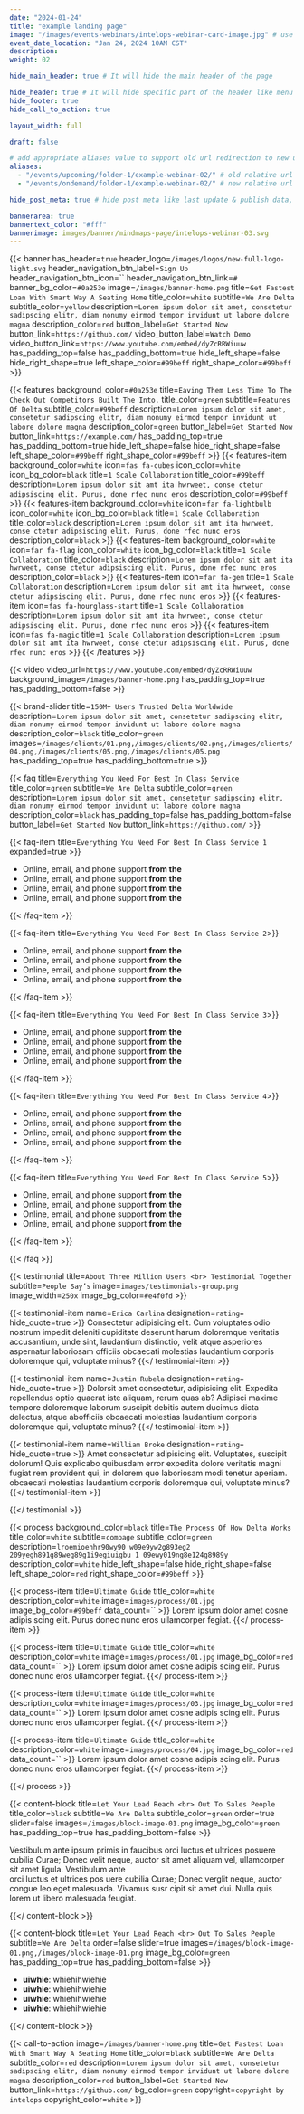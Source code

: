 ```yaml
---
date: "2024-01-24"
title: "example landing page"
image: "/images/events-webinars/intelops-webinar-card-image.jpg" # use 800x550 or 16:11 ratio image
event_date_location: "Jan 24, 2024 10AM CST"
description:
weight: 02

hide_main_header: true # It will hide the main header of the page

hide_header: true # It will hide specific part of the header like menu except logo
hide_footer: true
hide_call_to_action: true

layout_width: full

draft: false

# add appropriate aliases value to support old url redirection to new url
aliases:
  - "/events/upcoming/folder-1/example-webinar-02/" # old relative url
  - "/events/ondemand/folder-1/example-webinar-02/" # new relative url

hide_post_meta: true # hide post meta like last update & publish data, estimated reading time etc.

bannerarea: true
bannertext_color: "#fff"
bannerimage: images/banner/mindmaps-page/intelops-webinar-03.svg
---
```


{{< banner
has_header=`true`
header_logo=`/images/logos/new-full-logo-light.svg`
header_navigation_btn_label=`Sign Up`
header_navigation_btn_icon=``
header_navigation_btn_link=`#`
banner_bg_color=`#0a253e`
image=`/images/banner-home.png`
title=`Get Fastest Loan With Smart Way A Seating Home`
title_color=`white`
subtitle=`We Are Delta`
subtitle_color=`yellow`
description=`Lorem ipsum dolor sit amet, consetetur sadipscing elitr, diam nonumy eirmod tempor invidunt ut labore dolore magna`
description_color=`red`
button_label=`Get Started Now` 
button_link=`https://github.com/`
video_button_label=`Watch Demo`
video_button_link=`https://www.youtube.com/embed/dyZcRRWiuuw`
has_padding_top=false
has_padding_bottom=true
hide_left_shape=false
hide_right_shape=true
left_shape_color=`#99beff`
right_shape_color=`#99beff` >}}

{{< features
background_color=`#0a253e`
title=`Eaving Them Less Time To The Check Out Competitors Built The Into.`
title_color=`green`
subtitle=`Features Of Delta`
subtitle_color=`#99beff`
description=`Lorem ipsum dolor sit amet, consetetur sadipscing elitr, diam nonumy eirmod tempor invidunt ut labore dolore magna`
description_color=`green`
button_label=`Get Started Now` 
button_link=`https://example.com/` 
has_padding_top=true
has_padding_bottom=true
hide_left_shape=false
hide_right_shape=false
left_shape_color=`#99beff`
right_shape_color=`#99beff` >}}
  {{< features-item
      background_color=`white`
      icon=`fas fa-cubes`
      icon_color=`white`
      icon_bg_color=`black`
      title=`1 Scale Collaboration`
      title_color=`#99beff`
      description=`Lorem ipsum dolor sit amt ita hwrweet, conse ctetur adipsiscing elit. Purus, done rfec nunc eros`
      description_color=`#99beff` >}}
  {{< features-item
      background_color=`white`
      icon=`far fa-lightbulb`
      icon_color=`white`
      icon_bg_color=`black`
      title=`1 Scale Collaboration`
      title_color=`black`
      description=`Lorem ipsum dolor sit amt ita hwrweet, conse ctetur adipsiscing elit. Purus, done rfec nunc eros`
      description_color=`black` >}}
  {{< features-item
      background_color=`white`
      icon=`far fa-flag`
      icon_color=`white`
      icon_bg_color=`black`
      title=`1 Scale Collaboration`
      title_color=`black`
      description=`Lorem ipsum dolor sit amt ita hwrweet, conse ctetur adipsiscing elit. Purus, done rfec nunc eros`
      description_color=`black` >}}
  {{< features-item
      icon=`far fa-gem`
      title=`1 Scale Collaboration`
      description=`Lorem ipsum dolor sit amt ita hwrweet, conse ctetur adipsiscing elit. Purus, done rfec nunc eros` >}}
  {{< features-item
      icon=`fas fa-hourglass-start`
      title=`1 Scale Collaboration`
      description=`Lorem ipsum dolor sit amt ita hwrweet, conse ctetur adipsiscing elit. Purus, done rfec nunc eros` >}}
  {{< features-item
      icon=`fas fa-magic`
      title=`1 Scale Collaboration`
      description=`Lorem ipsum dolor sit amt ita hwrweet, conse ctetur adipsiscing elit. Purus, done rfec nunc eros` >}}
{{< /features >}}

{{< video
 video_url=`https://www.youtube.com/embed/dyZcRRWiuuw`
 background_image=`/images/banner-home.png`
 has_padding_top=true
 has_padding_bottom=false >}}

{{< brand-slider
title=`150M+ Users Trusted Delta Worldwide`
description=`Lorem ipsum dolor sit amet, consetetur sadipscing elitr, diam nonumy eirmod tempor invidunt ut labore dolore magna`
description_color=`black`
title_color=`green`
images=`/images/clients/01.png,/images/clients/02.png,/images/clients/04.png,/images/clients/05.png,/images/clients/05.png`
has_padding_top=true
has_padding_bottom=true >}}

{{< faq
 title=`Everything You Need For Best In Class Service`
 title_color=`green`
 subtitle=`We Are Delta`
 subtitle_color=`green`
 description=`Lorem ipsum dolor sit amet, consetetur sadipscing elitr, diam nonumy eirmod tempor invidunt ut labore dolore magna`
 description_color=`black`
 has_padding_top=false
 has_padding_bottom=false
 button_label=`Get Started Now`
 button_link=`https://github.com/` >}}

 {{< faq-item title=`Everything You Need For Best In Class Service 1` expanded=true >}}

- Online, email, and phone support **from the**
- Online, email, and phone support **from the**
- Online, email, and phone support **from the**
- Online, email, and phone support **from the**

 {{< /faq-item >}}

 {{< faq-item title=`Everything You Need For Best In Class Service 2`>}}

- Online, email, and phone support **from the**
- Online, email, and phone support **from the**
- Online, email, and phone support **from the**
- Online, email, and phone support **from the**

 {{< /faq-item >}}

 {{< faq-item title=`Everything You Need For Best In Class Service 3`>}}

- Online, email, and phone support **from the**
- Online, email, and phone support **from the**
- Online, email, and phone support **from the**
- Online, email, and phone support **from the**

 {{< /faq-item >}}

 {{< faq-item title=`Everything You Need For Best In Class Service 4`>}}

- Online, email, and phone support **from the**
- Online, email, and phone support **from the**
- Online, email, and phone support **from the**
- Online, email, and phone support **from the**

 {{< /faq-item >}}

 {{< faq-item title=`Everything You Need For Best In Class Service 5`>}}

- Online, email, and phone support **from the**
- Online, email, and phone support **from the**
- Online, email, and phone support **from the**
- Online, email, and phone support **from the**

 {{< /faq-item >}}

{{< /faq >}}

{{< testimonial
 title=`About Three Million Users <br> Testimonial Together`
 subtitle=`People Say’s`
 image=`images/testimonials-group.png`
 image_width=`250x`
 image_bg_color=`#e4f0fd` >}}

 {{< testimonial-item name=`Erica Carlina` designation=``rating=`` hide_quote=true >}}
 Consectetur adipisicing elit. Cum voluptates odio nostrum impedit deleniti cupiditate deserunt harum doloremque veritatis accusantium, unde sint, laudantium distinctio, velit atque asperiores aspernatur laboriosam officiis obcaecati molestias laudantium corporis doloremque qui, voluptate minus?
 {{</ testimonial-item >}}

 {{< testimonial-item name=`Justin Rubela` designation=``rating=`` hide_quote=true >}}
 Dolorsit amet consectetur, adipisicing elit. Expedita repellendus optio quaerat iste aliquam, rerum quas ab? Adipisci maxime tempore doloremque laborum suscipit debitis autem ducimus dicta delectus, atque abofficiis obcaecati molestias laudantium corporis doloremque qui, voluptate minus?
 {{</ testimonial-item >}}

 {{< testimonial-item name=`William Broke` designation=``rating=`` hide_quote=true >}}
 Amet consectetur adipisicing elit. Voluptates, suscipit dolorum! Quis explicabo quibusdam error expedita dolore veritatis magni fugiat rem provident qui, in dolorem quo laboriosam modi tenetur aperiam. obcaecati molestias laudantium corporis doloremque qui, voluptate minus?
 {{</ testimonial-item >}}

{{</ testimonial >}}

{{< process
 background_color=`black`
 title=`The Process Of How Delta Works`
 title_color=`white`
 subtitle=`compage`
 subtitle_color=`green`
 description=`lroemioehhr90wy90 w09e9yw2g893eg2 209yegh891g89weg89g1i9egiuigbu 1 09ewy019ng8e124g8989y`
 description_color=`white`
 hide_left_shape=false
 hide_right_shape=false
 left_shape_color=`red`
 right_shape_color=`#99beff` >}}

 {{< process-item
  title=`Ultimate Guide`
  title_color=`white`
  description_color=`white`
  image=`images/process/01.jpg`
  image_bg_color=`#99beff`
  data_count=`` >}}
 Lorem ipsum dolor amet cosne adipis scing elit. Purus donec nunc eros ullamcorper fegiat.
 {{</ process-item >}}

 {{< process-item
  title=`Ultimate Guide`
  title_color=`white`
  description_color=`white`
  image=`images/process/01.jpg`
  image_bg_color=`red`
  data_count=`` >}}
  Lorem ipsum dolor amet cosne adipis scing elit. Purus donec nunc eros ullamcorper fegiat.
 {{</ process-item >}}

 {{< process-item
  title=`Ultimate Guide`
  title_color=`white`
  description_color=`white`
  image=`images/process/03.jpg`
  image_bg_color=`red`
  data_count=`` >}}
  Lorem ipsum dolor amet cosne adipis scing elit. Purus donec nunc eros ullamcorper fegiat.
 {{</ process-item >}}

 {{< process-item
  title=`Ultimate Guide`
  title_color=`white`
  description_color=`white`
  image=`images/process/04.jpg`
  image_bg_color=`red`
  data_count=`` >}}
  Lorem ipsum dolor amet cosne adipis scing elit. Purus donec nunc eros ullamcorper fegiat.
 {{</ process-item >}}

{{</ process >}}

{{< content-block
 title=`Let Your Lead Reach <br> Out To Sales People`
 title_color=`black`
 subtitle=`We Are Delta`
 subtitle_color=`green`
 order=true
 slider=false
 images=`/images/block-image-01.png`
 image_bg_color=`green`
 has_padding_top=true
 has_padding_bottom=false >}}

 Vestibulum ante ipsum primis in faucibus orci luctus et ultrices
 posuere cubilia Curae; Donec velit neque, auctor sit amet aliquam
 vel, ullamcorper sit amet ligula. Vestibulum ante
 <br>
 orci luctus et ultrices pos uere cubilia Curae; Donec verglit neque,
 auctor congue leo eget malesuada. Vivamus susr cipit sit amet dui.
 Nulla quis lorem ut libero malesuada feugiat.

{{</ content-block >}}

{{< content-block
 title=`Let Your Lead Reach <br> Out To Sales People`
 subtitle=`We Are Delta`
 order=false
 slider=true
 images=`/images/block-image-01.png,/images/block-image-01.png`
 image_bg_color=`green`
 has_padding_top=true
 has_padding_bottom=false >}}

- **uiwhie**: whiehihwiehie
- **uiwhie**: whiehihwiehie
- **uiwhie**: whiehihwiehie
- **uiwhie**: whiehihwiehie

{{</ content-block >}}

{{< call-to-action
image=`/images/banner-home.png`
title=`Get Fastest Loan With Smart Way A Seating Home`
title_color=`black`
subtitle=`We Are Delta`
subtitle_color=`red`
description=`Lorem ipsum dolor sit amet, consetetur sadipscing elitr, diam nonumy eirmod tempor invidunt ut labore dolore magna`
description_color=`red`
button_label=`Get Started Now`
button_link=`https://github.com/`
bg_color=`green`
copyright=`copyright by intelops`
copyright_color=`white` >}}
